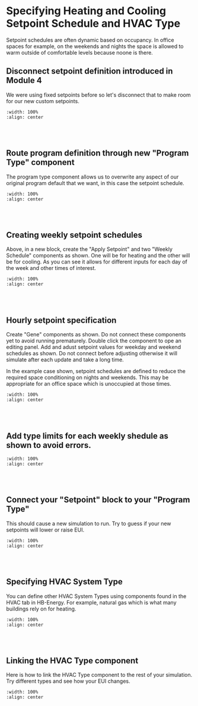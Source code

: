 # Specifying Heating and Cooling Setpoint Schedule and HVAC Type
Setpoint schedules are often dynamic based on occupancy. In office spaces for example, on the weekends and nights the space is allowed to warm outside of comfortable levels because noone is there. 

## Disconnect setpoint definition introduced in Module 4
We were using fixed setpoints before so let's disconnect that to make room for our new custom setpoints.

```{image} ../_static/spec2/spec2_1.png
:width: 100%
:align: center
```
<br/><br/>

## Route program definition through new "Program Type" component
The program type component allows us to overwrite any aspect of our original program default that we want, in this case the setpoint schedule.

```{image} ../_static/spec2/spec2_2.png
:width: 100%
:align: center
```
<br/><br/>

## Creating weekly setpoint schedules
Above, in a new block, create the "Apply Setpoint" and two "Weekly Schedule" components as shown. One will be for heating and the other will be for cooling. As you can see it allows for different inputs for each day of the week and other times of interest.

```{image} ../_static/spec2/spec2_3.png
:width: 100%
:align: center
```
<br/><br/>

## Hourly setpoint specification
Create "Gene" components as shown. Do not connect these components yet to avoid running prematurely. Double click the component to ope an editing panel. Add and adust setpoint values for weekday and weekend schedules as shown. Do not connect before adjusting otherwise it will simulate after each update and take a long time. 

In the example case shown, setpoint schedules are defined to reduce the required space conditioning on nights and weekends. This may be appropriate for an office space which is unoccupied at those times.

```{image} ../_static/spec2/spec2_4.png
:width: 100%
:align: center
```
<br/><br/>

## Add type limits for each weekly shedule as shown to avoid errors.
```{image} ../_static/spec2/spec2_5.png
:width: 100%
:align: center
```
<br/><br/>

## Connect your "Setpoint" block to your "Program Type"
This should cause a new simulation to run. Try to guess if your new setpoints will lower or raise EUI. 

```{image} ../_static/spec2/spec2_6.png
:width: 100%
:align: center
```
<br/><br/>

## Specifying HVAC System Type
You can define other HVAC System Types using components found in the HVAC tab in HB-Energy. For example, natural gas which is what many buildings rely on for heating.

```{image} ../_static/spec2/spec2_7.png
:width: 100%
:align: center
```
<br/><br/>

## Linking the HVAC Type component
Here is how to link the HVAC Type component to the rest of your simulation. Try different types and see how your EUI changes. 

```{image} ../_static/spec2/spec2_8.png
:width: 100%
:align: center
```
<br/><br/>
